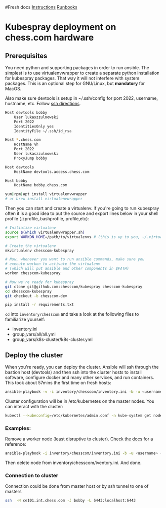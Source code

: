 #Fresh docs
[Instructions](https://www.notion.so/chesscom/Kubespray-instructions-cfd0ec6417ec473d844bd687561734e0)
[Runbooks](https://www.notion.so/chesscom/Kubespray-instructions-cfd0ec6417ec473d844bd687561734e0)

# Kubespray deployment on chess.com hardware

## Prerequisites

You need python and supporting packages in order to run ansible. The simplest
is to use virtualenvwrapper to create a separate python installation for
kubespray packages. That way it will not interfere with system packages. This
is an optional step for GNU/Linux, but **mandatory** for MacOS.

Also make sure devtools is setup in ~/.ssh/config for port 2022, username, hostname, etc.
Follow [ssh directions](https://app.tettra.co/teams/chesscom/pages/ssh-config).

```bash
Host devtools bobby
    User lukaszzulnowski
    Port 2022
    IdentitiesOnly yes
    IdentityFile ~/.ssh/id_rsa

Host *.chess.com
    HostName %h
    Port 2022
    User lukaszzulnowski
    ProxyJump bobby

Host devtools
    HostName devtools.access.chess.com

Host bobby
    HostName bobby.chess.com

```

```bash
yum|rpm|apt install virtualenvwrapper
# or brew install virtualenvwrapper
```

Then you can start and create a virtualenv. If you're going to run kubespray often it is a good idea to put the source and export lines below in your shell profile (.zprofile,.bashprofile,.profile,etc):

```bash
# Initialize virtualenv
source $(which virtualenvwrapper.sh)
export WORKON_HOME=/path/to/virtualenvs # (this is up to you, ~/.virtualenvs is a common choice).

# Create the virtualenv
mkvirtualenv chesscom-kubespray

# Now, whenever you want to run ansible commands, make sure you
# execute workon to activate the virtualenv
# (which will put ansible and other components in $PATH)
workon chesscom-kubespray

# Now we're ready for kubespray
git clone git@github.com:chesscom/kubespray chesscom-kubespray
cd chesscom-kubespray
git checkout -b chesscom-dev

pip install -r requirements.txt
```

`cd` into `inventory/chesscom` and take a look at the following files to familiarize yourself:

  - inventory.ini
  - group_vars/all/all.yml
  - group_vars/k8s-cluster/k8s-cluster.yml

## Deploy the cluster

When you're ready, you can deploy the cluster. Ansible will ssh through the bastion host (devtools) and then ssh into the cluster hosts to install software, configure docker and many other services, and run containers. This took about 57mins the first time on fresh hosts:

```bash
ansible-playbook -v -i inventory/chesscom/inventory.ini -b -u <username>  cluster.yml
```


Cluster configuration will be in /etc/kubernetes on the master nodes. You can interact with the cluster:

```bash
kubectl --kubeconfig=/etc/kubernetes/admin.conf -n kube-system get nodes
```

### Examples:

Remove a worker node (least disruptive to cluster). Check [the docs][1] for
a reference:

```bash
ansible-playbook -i inventory/chesscom/inventory.ini -b -u <username> -e 'bastion_user=<username>' -e 'node=ce104' remove-node.yml
```

Then delete node from inventory/chesscom/iventory.ini. And done.

[1]: https://github.com/ChessCom/kubespray/blob/chesscom-dev/docs/nodes.md#addingreplacing-a-worker-node


### Connection to cluster

Connection could be done from master host or by ssh tunnel to one of masters

```bash
ssh  -N ce101.int.chess.com -J bobby -L 6443:localhost:6443
```